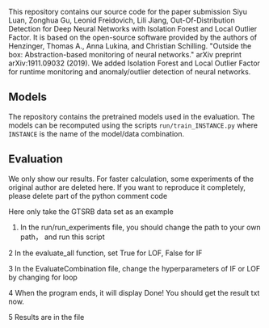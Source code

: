 This repository contains our source code for the paper submission 
Siyu Luan, Zonghua Gu, Leonid Freidovich, Lili Jiang, Out-Of-Distribution Detection for Deep Neural Networks with Isolation Forest and Local Outlier Factor.
It is based on the open-source software provided by the authors of
Henzinger, Thomas A., Anna Lukina, and Christian Schilling. "Outside the box: Abstraction-based monitoring of neural networks." arXiv preprint arXiv:1911.09032 (2019).
We added Isolation Forest and Local Outlier Factor for runtime monitoring and anomaly/outlier detection of neural networks. 


## Models

The repository contains the pretrained models used in the evaluation.
The models can be recomputed using the scripts `run/train_INSTANCE.py` where `INSTANCE` is the name of the model/data combination.

## Evaluation

We only show our results. For faster calculation, some experiments of the original author are deleted here. If you want to reproduce it completely, please delete part of the python comment code

Here only take the GTSRB data set as an example  



1. In the run/run_experiments file, you should change the path to your own path， and run this script

2 In the evaluate_all function, set True for LOF, False for IF

3 In the EvaluateCombination file, change the hyperparameters of IF or LOF by changing for loop

4 When the program ends, it will display Done! You should get the result txt now.

5 Results are in the file